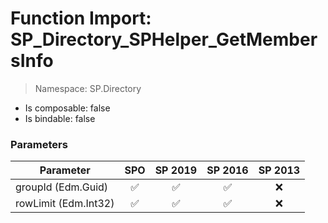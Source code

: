 # Function Import: SP_Directory_SPHelper_GetMembersInfo

> Namespace: SP.Directory

- Is composable: false
- Is bindable: false

### Parameters

Parameter | SPO | SP 2019 | SP 2016 | SP 2013
----------|:---:|:-------:|:-------:|:-------:
groupId (Edm.Guid) | ✅ | ✅ | ✅ | ❌
rowLimit (Edm.Int32) | ✅ | ✅ | ✅ | ❌